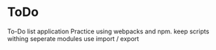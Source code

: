 # ToDo
To-Do list application
Practice using webpacks and npm. 
keep scripts withing seperate modules 
use import / export 

